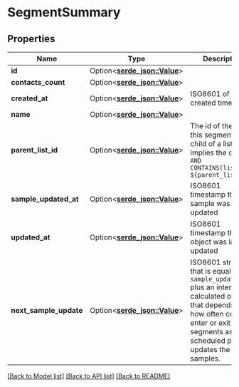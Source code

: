 # SegmentSummary

## Properties

Name | Type | Description | Notes
------------ | ------------- | ------------- | -------------
**id** | Option<[**serde_json::Value**](.md)> |  | 
**contacts_count** | Option<[**serde_json::Value**](.md)> |  | 
**created_at** | Option<[**serde_json::Value**](.md)> | ISO8601 of created timestamp  | 
**name** | Option<[**serde_json::Value**](.md)> |  | [optional]
**parent_list_id** | Option<[**serde_json::Value**](.md)> | The id of the list if this segment is a child of a list.  This implies the query `AND CONTAINS(list_ids, ${parent_list_id})` | [optional]
**sample_updated_at** | Option<[**serde_json::Value**](.md)> | ISO8601 timestamp the sample was last updated | 
**updated_at** | Option<[**serde_json::Value**](.md)> | ISO8601 timestamp the object was last updated | 
**next_sample_update** | Option<[**serde_json::Value**](.md)> | ISO8601 string that is equal to `sample_updated_at` plus an internally calculated offset that depends on how often contacts enter or exit segments as the scheduled pipeline updates the samples. | [optional]

[[Back to Model list]](../README.md#documentation-for-models) [[Back to API list]](../README.md#documentation-for-api-endpoints) [[Back to README]](../README.md)


